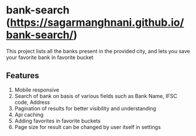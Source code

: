 # bank-search (https://sagarmanghnani.github.io/bank-search/)
This project lists all the banks present in the provided city, and lets you save your favorite bank in favorite bucket

## Features
1. Mobile responsive
2. Search of bank on basis of various fields such as Bank Name, IFSC code, Address
3. Pagination of results for better visibility and understanding
4. Api caching
5. Adding favorites in favorite buckets
6. Page size for result can be changed by user itself in settings
